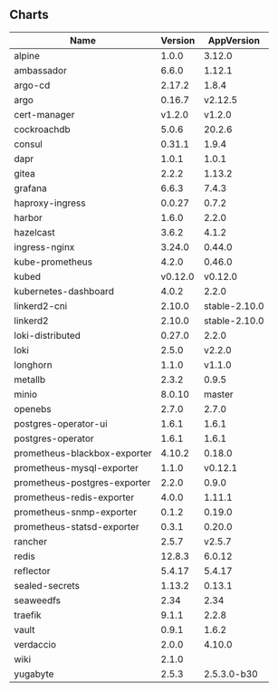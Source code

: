 ## Charts
Name | Version | AppVersion
-----|---------|-----------
alpine | 1.0.0 | 3.12.0
ambassador | 6.6.0 | 1.12.1
argo-cd | 2.17.2 | 1.8.4
argo | 0.16.7 | v2.12.5
cert-manager | v1.2.0 | v1.2.0
cockroachdb | 5.0.6 | 20.2.6
consul | 0.31.1 | 1.9.4
dapr | 1.0.1 | 1.0.1
gitea | 2.2.2 | 1.13.2
grafana | 6.6.3 | 7.4.3
haproxy-ingress | 0.0.27 | 0.7.2
harbor | 1.6.0 | 2.2.0
hazelcast | 3.6.2 | 4.1.2
ingress-nginx | 3.24.0 | 0.44.0
kube-prometheus | 4.2.0 | 0.46.0
kubed | v0.12.0 | v0.12.0
kubernetes-dashboard | 4.0.2 | 2.2.0
linkerd2-cni | 2.10.0 | stable-2.10.0
linkerd2 | 2.10.0 | stable-2.10.0
loki-distributed | 0.27.0 | 2.2.0
loki | 2.5.0 | v2.2.0
longhorn | 1.1.0 | v1.1.0
metallb | 2.3.2 | 0.9.5
minio | 8.0.10 | master
openebs | 2.7.0 | 2.7.0
postgres-operator-ui | 1.6.1 | 1.6.1
postgres-operator | 1.6.1 | 1.6.1
prometheus-blackbox-exporter | 4.10.2 | 0.18.0
prometheus-mysql-exporter | 1.1.0 | v0.12.1
prometheus-postgres-exporter | 2.2.0 | 0.9.0
prometheus-redis-exporter | 4.0.0 | 1.11.1
prometheus-snmp-exporter | 0.1.2 | 0.19.0
prometheus-statsd-exporter | 0.3.1 | 0.20.0
rancher | 2.5.7 | v2.5.7
redis | 12.8.3 | 6.0.12
reflector | 5.4.17 | 5.4.17
sealed-secrets | 1.13.2 | 0.13.1
seaweedfs | 2.34 | 2.34
traefik | 9.1.1 | 2.2.8
vault | 0.9.1 | 1.6.2
verdaccio | 2.0.0 | 4.10.0
wiki | 2.1.0 | 
yugabyte | 2.5.3 | 2.5.3.0-b30
